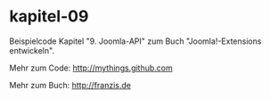 kapitel-09
==========

Beispielcode Kapitel "9. Joomla-API" zum Buch "Joomla!-Extensions entwickeln".

Mehr zum Code: http://mythings.github.com

Mehr zum Buch: http://franzis.de

